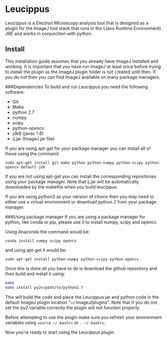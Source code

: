 # Leucippus

Leucippus is a Electron Microscopy analysis tool that is designed as a plugin
for the ImageJ tool stack that runs in the (Java Runtime Environment) JRE
and works in conjunction with python.

## Install
This installation guide assumes that you already have ImageJ installed and
working. It is important that you have run ImageJ at least once before trying
to install the plugin as the ImageJ plugin folder is not created until then.
If you do not then you can find ImageJ available on many package managers.

###Dependencies
To build and run Leucippus you need the following software:

- Git
- Make
- python 2.7
- numpy
- scipy
- python-opencv
- jdk8 (javac 1.8)
- ij.jar (ImageJ jar file)

If you are using apt-get for your package manager you can install all of these
using the command:

`sudo apt-get install git make python python-numpy python-scipy python-opencv default-jdk`

If you are not using apt-get you can install the corresponding repositories
using your package manager. Note that ij.jar will be automatically downloaded
by the makefile when you build leucippus.

If you are using python3 as your version of choice then you may need to either
use a virtual environment or download python 2 from your package manager.

###Using package manager
If you are using a package manager for python, like conda or pip, please use it
to install numpy, scipy and opencv.

Using Anaconda the command would be:

`conda install numpy scipy opencv`

and using apt-get it would be:

`sudo apt-get install python-numpy python-scipy python-opencv`

Once this is done all you have to do is download the github repository and then
build and install it using:

```bash
make
make install py2=/path/to/python2.7
```

This will build the code and place the Leucippus jar and python code in the
default ImageJ plugin location "~/.ImageJ/plugins". Note that if you do not set
the py2 variable correctly the plugin will not function properly.

Before attempting to use the plugin make sure you refresh your environment
variables using
`source ~/.bashrc`
or
`. ~/.bashrc`.

Now you're ready to start using the Leucippus plugin.
